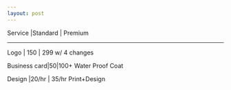 ```yaml
---
layout: post
---
```


Service |Standard | Premium
-------- --------- ---------
Logo    | 150     | 299 w/ 4 changes

Business card|50|100+ Water Proof Coat

Design  |20/hr    | 35/hr Print+Design

